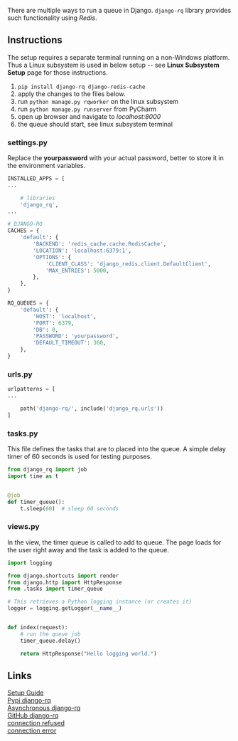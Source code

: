 There are multiple ways to run a queue in Django. `django-rq` library provides such functionality using *Redis*. 

## Instructions
The setup requires a separate terminal running on a non-Windows platform. Thus a Linux subsystem is used in below setup -- see **Linux Subsystem Setup** page for those instructions. 

1.  `pip install django-rq django-redis-cache`
2.  apply the changes to the files below.
3.  run `python manage.py rqworker` on the linux subsystem
4.  run `python manage.py runserver` from PyCharm
5.  open up browser and navigate to *localhost:8000*
6.  the queue should start, see linux subsystem terminal

### settings.py
Replace the **yourpassword** with your actual password, better to store it in the environment variables.
```python
INSTALLED_APPS = [
...

    # libraries
    'django_rq',
...

# DJANGO-RQ
CACHES = {
    'default': {
        'BACKEND': 'redis_cache.cache.RedisCache',
        'LOCATION': 'localhost:6379:1',
        'OPTIONS': {
            'CLIENT_CLASS': 'django_redis.client.DefaultClient',
            'MAX_ENTRIES': 5000,
        },
    },
}

RQ_QUEUES = {
    'default': {
        'HOST': 'localhost',
        'PORT': 6379,
        'DB': 0,
        'PASSWORD': 'yourpassword',
        'DEFAULT_TIMEOUT': 360,
    },
}
```

### urls.py
```python
urlpatterns = [
...

    path('django-rq/', include('django_rq.urls'))
]
```

### tasks.py
This file defines the tasks that are to placed into the queue. A simple delay timer of 60 seconds is used for testing purposes.
```python
from django_rq import job
import time as t


@job
def timer_queue():
    t.sleep(60)  # sleep 60 seconds
```

### views.py
In the view, the timer queue is called to add to queue. The page loads for the user right away and the task is added to the queue.
```python
import logging

from django.shortcuts import render
from django.http import HttpResponse
from .tasks import timer_queue

# This retrieves a Python logging instance (or creates it)
logger = logging.getLogger(__name__)


def index(request):
    # run the queue job
    timer_queue.delay()

    return HttpResponse("Hello logging world.")
```

## Links
[Setup Guide](https://www.imagescape.com/blog/2018/12/21/django-rq-setup-guide/)  
[Pypi django-rq](https://pypi.org/project/django-rq/)  
[Asynchronous django-rq](https://en.proft.me/2016/10/4/asynchronous-tasks-and-jobs-django-rq/)  
[GitHub django-rq](https://github.com/rq/django-rq)  
[connection refused](https://stackoverflow.com/questions/36088409/error-111-connecting-to-localhost6379-connection-refused-django-heroku)  
[connection error](https://stackoverflow.com/questions/44491221/redis-is-running-but-im-getting-error-111-connecting-to-localhost6379-connec)  